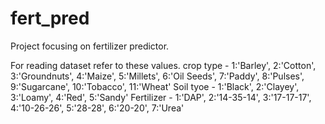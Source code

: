 # fert_pred
Project focusing on fertilizer predictor. 

For reading dataset refer to these values. 
crop type - 1:'Barley', 2:'Cotton', 3:'Groundnuts', 4:'Maize', 5:'Millets', 6:'Oil Seeds', 7:'Paddy', 8:'Pulses', 9:'Sugarcane', 10:'Tobacco', 11:'Wheat'
Soil tyoe - 1:'Black', 2:'Clayey', 3:'Loamy', 4:'Red', 5:'Sandy'
Fertilizer - 1:'DAP', 2:'14-35-14', 3:'17-17-17', 4:'10-26-26', 5:'28-28', 6:'20-20', 7:'Urea'
